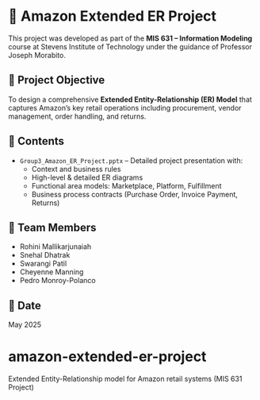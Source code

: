 # 🛒 Amazon Extended ER Project

This project was developed as part of the **MIS 631 – Information Modeling** course at Stevens Institute of Technology under the guidance of Professor Joseph Morabito.

## 📌 Project Objective

To design a comprehensive **Extended Entity-Relationship (ER) Model** that captures Amazon’s key retail operations including procurement, vendor management, order handling, and returns.

## 📂 Contents

- `Group3_Amazon_ER_Project.pptx` – Detailed project presentation with:
  - Context and business rules
  - High-level & detailed ER diagrams
  - Functional area models: Marketplace, Platform, Fulfillment
  - Business process contracts (Purchase Order, Invoice Payment, Returns)

## 👥 Team Members

- Rohini Mallikarjunaiah  
- Snehal Dhatrak  
- Swarangi Patil  
- Cheyenne Manning  
- Pedro Monroy-Polanco

## 📅 Date  
May 2025
# amazon-extended-er-project
Extended Entity-Relationship model for Amazon retail systems (MIS 631 Project)
